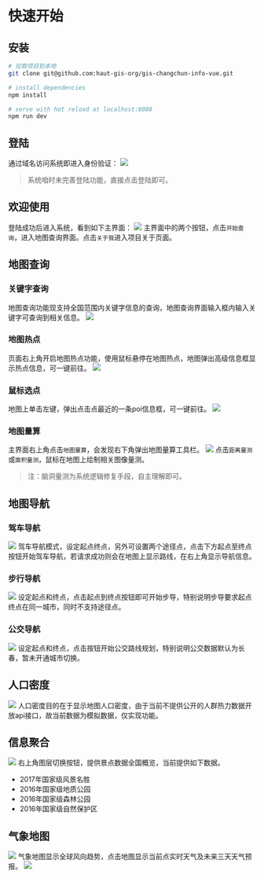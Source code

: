 # 快速开始

## 安装

``` bash
# 拉取项目到本地
git clone git@github.com:haut-gis-org/gis-changchun-info-vue.git

# install dependencies
npm install

# serve with hot reload at localhost:8088
npm run dev

```
## 登陆
通过域名访问系统即进入身份验证：
![](http://photo-frytea.test.upcdn.net/20190318063430.png)
>系统咱时未完善登陆功能，直接点击登陆即可。
## 欢迎使用
登陆成功后进入系统，看到如下主界面：
![](http://photo-frytea.test.upcdn.net/20190318063340.png)
主界面中的两个按钮，点击``开始查询``，进入地图查询界面。点击`关于我`进入项目关于页面。
## 地图查询
### 关键字查询
地图查询功能现支持全国范围内关键字信息的查询，地图查询界面输入框内输入关键字可查询到相关信息。
![](http://photo-frytea.test.upcdn.net/20190318063949.png)
### 地图热点
页面右上角开启地图热点功能，使用鼠标悬停在地图热点，地图弹出高级信息框显示热点信息，可一键前往。
![](http://photo-frytea.test.upcdn.net/20190318064118.png)
### 鼠标选点
地图上单击左键，弹出点击点最近的一条poi信息框，可一键前往。
![](http://photo-frytea.test.upcdn.net/20190318064205.png)
### 地图量算
主界面右上角点击``地图量算``，会发现右下角弹出地图量算工具栏。
![](http://photo-frytea.test.upcdn.net/20190318064322.png)
点击``距离量测``或``面积量测``，鼠标在地图上绘制相关图像量测。
>注：脑洞量测为系统逻辑修复手段，自主理解即可。

## 地图导航
### 驾车导航
![](http://photo-frytea.test.upcdn.net/20190318064802.png)
驾车导航模式，设定起点终点，另外可设置两个途径点，点击下方起点至终点按钮开始驾车导航，若请求成功则会在地图上显示路线，在右上角显示导航信息。
### 步行导航
![](http://photo-frytea.test.upcdn.net/20190318065148.png)
设定起点和终点，点击起点到终点按钮即可开始步导，特别说明步导要求起点终点在同一城市，同时不支持途径点。
### 公交导航
![](http://photo-frytea.test.upcdn.net/20190318065345.png)
设定起点和终点，点击按钮开始公交路线规划，特别说明公交数据默认为长春，暂未开通城市切换。

## 人口密度
![](http://photo-frytea.test.upcdn.net/20190318065513.png)
人口密度目的在于显示地图人口密度，由于当前不提供公开的人群热力数据开放api接口，故当前数据为模拟数据，仅实现功能。
## 信息聚合
![](http://photo-frytea.test.upcdn.net/20190318070327.png)
右上角图层切换按钮，提供景点数据全国概览，当前提供如下数据。
* 2017年国家级风景名胜
* 2016年国家级地质公园
* 2016年国家级森林公园
* 2016年国家级自然保护区
## 气象地图
![](http://photo-frytea.test.upcdn.net/20190318070343.png)
气象地图显示全球风向趋势，点击地图显示当前点实时天气及未来三天天气预报。
![](http://photo-frytea.test.upcdn.net/20190318070438.png)
